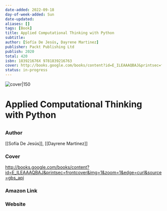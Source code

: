 ```yaml
---
date-added: 2022-09-18
day-of-week-added: Sun
date-updated: 
aliases: []
tags: [Book]
title: Applied Computational Thinking with Python
subtitle: 
author: [Sofía De Jesús, Dayrene Martinez]
publisher: Packt Publishing Ltd
publish: 2020
total: 420
isbn: 183921676X 9781839216763
cover: http://books.google.com/books/content?id=E_ILEAAAQBAJ&printsec=frontcover&img=1&zoom=1&edge=curl&source=gbs_api
status: in-progress
---
```


![cover|150](http://books.google.com/books/content?id=E_ILEAAAQBAJ&printsec=frontcover&img=1&zoom=1&edge=curl&source=gbs_api)
# Applied Computational Thinking with Python
## 

### Author
[[Sofía De Jesús]], [[Dayrene Martinez]]

### Cover
http://books.google.com/books/content?id=E_ILEAAAQBAJ&printsec=frontcover&img=1&zoom=1&edge=curl&source=gbs_api

### Amazon Link


### Website